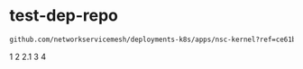 # test-dep-repo

```bash
github.com/networkservicemesh/deployments-k8s/apps/nsc-kernel?ref=ce61b4977bd13282eab26f59d027ca4aa743df38
```

1
2
2.1
3
4